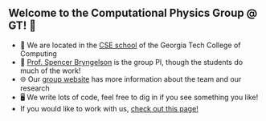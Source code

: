 ## Welcome to the Computational Physics Group @ GT! 👋

* 🏫 We are located in the [CSE school](https://cse.gatech.edu) of the Georgia Tech College of Computing  
* 🙋 [Prof. Spencer Bryngelson](https://cse.gatech.edu/people/spencer-bryngelson) is the group PI, though the students do much of the work!  
* 🌐 Our [group website](https://comp-physics.group) has more information about the team and our research  
* 🖥️ We write lots of code, feel free to dig in if you see something you like!  
* If you would like to work with us, [check out this page!](https://comp-physics.group/vacancies.html) 
